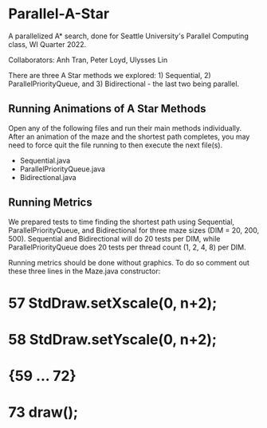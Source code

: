 # Parallel-A-Star
A parallelized A* search, done for Seattle University's Parallel Computing class, WI Quarter 2022.

Collaborators: Anh Tran, Peter Loyd, Ulysses Lin

There are three A Star methods we explored: 1) Sequential, 2) ParallelPriorityQueue, and 3) Bidirectional - the last two being parallel.

## Running Animations of A Star Methods
Open any of the following files and run their main methods individually. After an animation of the maze and the shortest path completes, you may need to force quit the file running to then execute the next file(s).
* Sequential.java
* ParallelPriorityQueue.java
* Bidirectional.java

## Running Metrics
We prepared tests to time finding the shortest path using Sequential, ParallelPriorityQueue, and Bidirectional for three maze sizes (DIM = 20, 200, 500).
Sequential and Bidirectional will do 20 tests per DIM, while ParallelPriorityQueue does 20 tests per thread count (1, 2, 4, 8) per DIM.

Running metrics should be done without graphics. To do so comment out these three lines in the Maze.java constructor:

#
# 57        StdDraw.setXscale(0, n+2);
# 58        StdDraw.setYscale(0, n+2);

# {59 ... 72}

# 73        draw();
#